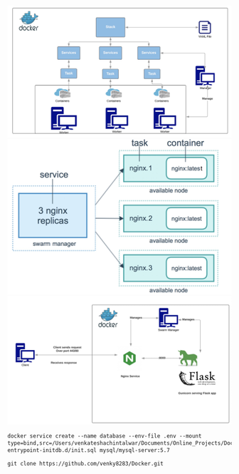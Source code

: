 ![docker_swarm_1.jpg](../img/docker_swarm_1.jpg)
![docker_swarm_2.jpg](../img/docker_swarm_2.jpg)
![docker_swarm_3.jpg](../img/docker_swarm_3.jpg)

```
docker service create --name database --env-file .env --mount type=bind,src=/Users/venkateshachintalwar/Documents/Online_Projects/Docker/db/init.sql,dst=/docker-entrypoint-initdb.d/init.sql mysql/mysql-server:5.7
```

```
git clone https://github.com/venky8283/Docker.git
```